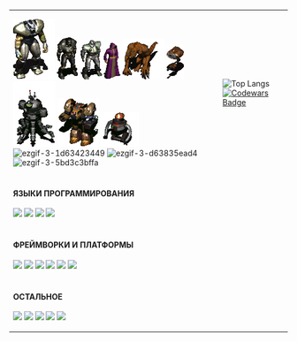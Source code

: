 <table>
<tr>
<td>

  
![](https://github.com/XrestRus/XrestRus/blob/main/asset/Frank%20Horrigan%20Fallout2.gif) 
![](https://github.com/XrestRus/XrestRus/blob/main/asset/a-a-1.gif) 
![](https://github.com/XrestRus/XrestRus/blob/main/asset/a-a-3.gif)
![](https://github.com/XrestRus/XrestRus/blob/main/asset/a-a-2.gif) 
![](https://github.com/XrestRus/XrestRus/blob/main/asset/a-a-5-m.gif) 
![](https://github.com/XrestRus/XrestRus/blob/main/asset/r-a-4-m.gif) 
![](https://github.com/XrestRus/XrestRus/blob/main/asset/r-a-1.gif) 
![](https://github.com/XrestRus/XrestRus/blob/main/asset/r-a-2.gif)
![](https://github.com/XrestRus/XrestRus/blob/main/asset/r-a-3.gif)
![ezgif-3-1d63423449](https://user-images.githubusercontent.com/52876110/147875533-b68c1855-1843-4476-8959-7d4af8f4cc32.gif)
![ezgif-3-d63835ead4](https://user-images.githubusercontent.com/52876110/147875537-abc5a32f-01f0-48a0-9a5b-69dbfda3434d.gif)
![ezgif-3-5bd3c3bffa](https://user-images.githubusercontent.com/52876110/147875545-be3af6bb-5db2-4011-b616-9b784f5b0cfc.gif)

</td>
<td>

  
![Top Langs](https://github-readme-stats.vercel.app/api/top-langs/?username=XrestRus&layout=compact&langs_count=20)
[![Codewars Badge](https://www.codewars.com/users/XrestRus/badges/large)](https://www.codewars.com/users/XrestRus) 

</td>
</tr>
<tr>
<td colspan="2">

<h4>ЯЗЫКИ ПРОГРАММИРОВАНИЯ</h4>
  
![](https://img.shields.io/badge/-typescript-%23C21325?style=for-the-badge&color=black&logo=typescript)
![](https://img.shields.io/badge/-javascript-%23C21325?style=for-the-badge&color=black&logo=javascript)
![](https://img.shields.io/badge/-php-%23C21325?style=for-the-badge&color=black&logo=php)
![](https://img.shields.io/badge/-CSharp-%23C21325?style=for-the-badge&color=black&logoColor=239120&logo=CSharp)
  
</td>
</tr>
<tr>
<td colspan="2">

<h4>ФРЕЙМВОРКИ И ПЛАТФОРМЫ</h4>
  
![](https://img.shields.io/badge/-react-%23C21325?style=for-the-badge&color=black&logo=react)
![](https://img.shields.io/badge/-vue-%23C21325?style=for-the-badge&color=black&logo=vuedotjs)
![](https://img.shields.io/badge/-net-%23C21325?style=for-the-badge&color=black&logo=dotnet)
![](https://img.shields.io/badge/-laravel-%23C21325?style=for-the-badge&color=black&logo=laravel)
![](https://img.shields.io/badge/-Xamarin-%23C21325?style=for-the-badge&color=black&logoColor=3498DB&logo=Xamarin)
![](https://img.shields.io/badge/-Xamarin-%23C21325?style=for-the-badge&color=black&logoColor=3498DB&logo=Xamarin)
  
</td>
</tr>
<tr>
<td colspan="2">

<h4>ОСТАЛЬНОЕ</h4>
  
![](https://img.shields.io/badge/-css3-%23C21325?style=for-the-badge&color=black&logoColor=1572B6&logo=css3)
![](https://img.shields.io/badge/-html5-%23C21325?style=for-the-badge&color=black&logoColor=E34F26&logo=html5)
![](https://img.shields.io/badge/-MySQL-%23C21325?style=for-the-badge&color=black&logoColor=4479A1&logo=MySQL)
![](https://img.shields.io/badge/-MariaDB-%23C21325?style=for-the-badge&color=black&logoColor=003545&logo=MariaDB)
![](https://img.shields.io/badge/-Docker-%23C21325?style=for-the-badge&color=black&logoColor=2496ED&logo=Docker)
  
</td>
</tr>
</table>


